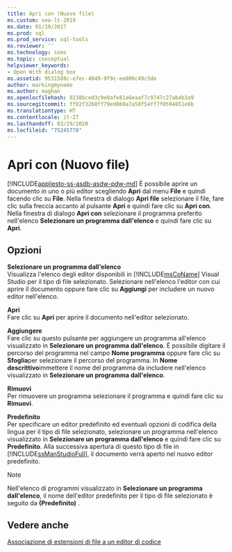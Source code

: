 ```yaml
---
title: Apri con (Nuovo file)
ms.custom: seo-lt-2019
ms.date: 01/19/2017
ms.prod: sql
ms.prod_service: sql-tools
ms.reviewer: ''
ms.technology: ssms
ms.topic: conceptual
helpviewer_keywords:
- Open With dialog box
ms.assetid: 9531588c-e7ec-4049-9f9c-ee000c49c5de
author: markingmyname
ms.author: maghan
ms.openlocfilehash: 9238bced3c9e0afe81a6eaaf7c9747c27ab4b3a9
ms.sourcegitcommit: ff82f3260ff79ed860a7a58f54ff7f0594851e6b
ms.translationtype: HT
ms.contentlocale: it-IT
ms.lasthandoff: 03/29/2020
ms.locfileid: "75245778"
---
```

# <a name="open-with-new-file"></a>Apri con (Nuovo file)
[!INCLUDE[appliesto-ss-asdb-asdw-pdw-md](../../includes/appliesto-ss-asdb-asdw-pdw-md.md)]
È possibile aprire un documento in uno o più editor scegliendo **Apri** dal menu **File** e quindi facendo clic su **File**. Nella finestra di dialogo **Apri file** selezionare il file, fare clic sulla freccia accanto al pulsante **Apri** e quindi fare clic su **Apri con**. Nella finestra di dialogo **Apri con** selezionare il programma preferito nell'elenco **Selezionare un programma dall'elenco** e quindi fare clic su **Apri**.  
  
## <a name="options"></a>Opzioni  
**Selezionare un programma dall'elenco**  
Visualizza l'elenco degli editor disponibili in [!INCLUDE[msCoName](../../includes/msconame_md.md)] Visual Studio per il tipo di file selezionato. Selezionare nell'elenco l'editor con cui aprire il documento oppure fare clic su **Aggiungi** per includere un nuovo editor nell'elenco.  
  
**Apri**  
Fare clic su **Apri** per aprire il documento nell'editor selezionato.  
  
**Aggiungere**  
Fare clic su questo pulsante per aggiungere un programma all'elenco visualizzato in **Selezionare un programma dall'elenco**. È possibile digitare il percorso del programma nel campo **Nome programma** oppure fare clic su **Sfoglia**per selezionare il percorso del programma. In **Nome descrittivo**immettere il nome del programma da includere nell'elenco visualizzato in **Selezionare un programma dall'elenco**.  
  
**Rimuovi**  
Per rimuovere un programma selezionare il programma e quindi fare clic su **Rimuovi**.  
  
**Predefinito**  
Per specificare un editor predefinito ed eventuali opzioni di codifica della lingua per il tipo di file selezionato, selezionare un programma nell'elenco visualizzato in **Selezionare un programma dall'elenco** e quindi fare clic su **Predefinito**. Alla successiva apertura di questo tipo di file in [!INCLUDE[ssManStudioFull](../../includes/ssmanstudiofull-md.md)], il documento verrà aperto nel nuovo editor predefinito.  
  
> [!NOTE]  
> Nell'elenco di programmi visualizzato in **Selezionare un programma dall'elenco**, il nome dell'editor predefinito per il tipo di file selezionato è seguito da **(Predefinito)** .  
  
## <a name="see-also"></a>Vedere anche  
[Associazione di estensioni di file a un editor di codice](../../relational-databases/scripting/associate-file-extensions-to-a-code-editor.md)  
